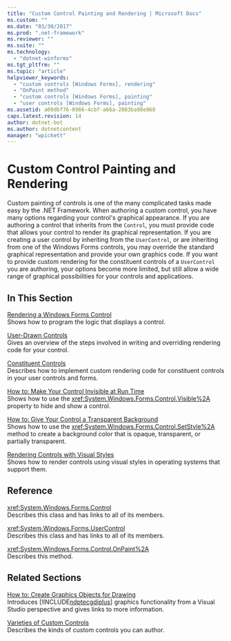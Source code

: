 ```yaml
---
title: "Custom Control Painting and Rendering | Microsoft Docs"
ms.custom: ""
ms.date: "03/30/2017"
ms.prod: ".net-framework"
ms.reviewer: ""
ms.suite: ""
ms.technology: 
  - "dotnet-winforms"
ms.tgt_pltfrm: ""
ms.topic: "article"
helpviewer_keywords: 
  - "custom controls [Windows Forms], rendering"
  - "OnPaint method"
  - "custom controls [Windows Forms], painting"
  - "user controls [Windows Forms], painting"
ms.assetid: a09dbf76-0966-4cbf-a66a-2083ba98e068
caps.latest.revision: 14
author: dotnet-bot
ms.author: dotnetcontent
manager: "wpickett"
---
```

# Custom Control Painting and Rendering
Custom painting of controls is one of the many complicated tasks made easy by the .NET Framework. When authoring a custom control, you have many options regarding your control's graphical appearance. If you are authoring a control that inherits from the `Control`, you must provide code that allows your control to render its graphical representation. If you are creating a user control by inheriting from the `UserControl`, or are inheriting from one of the Windows Forms controls, you may override the standard graphical representation and provide your own graphics code. If you want to provide custom rendering for the constituent controls of a `UserControl` you are authoring, your options become more limited, but still allow a wide range of graphical possibilities for your controls and applications.  
  
## In This Section  
 [Rendering a Windows Forms Control](../../../../docs/framework/winforms/controls/rendering-a-windows-forms-control.md)  
 Shows how to program the logic that displays a control.  
  
 [User-Drawn Controls](../../../../docs/framework/winforms/controls/user-drawn-controls.md)  
 Gives an overview of the steps involved in writing and overriding rendering code for your control.  
  
 [Constituent Controls](../../../../docs/framework/winforms/controls/constituent-controls.md)  
 Describes how to implement custom rendering code for constituent controls in your user controls and forms.  
  
 [How to: Make Your Control Invisible at Run Time](../../../../docs/framework/winforms/controls/how-to-make-your-control-invisible-at-run-time.md)  
 Shows how to use the <xref:System.Windows.Forms.Control.Visible%2A> property to hide and show a control.  
  
 [How to: Give Your Control a Transparent Background](../../../../docs/framework/winforms/controls/how-to-give-your-control-a-transparent-background.md)  
 Shows how to use the <xref:System.Windows.Forms.Control.SetStyle%2A> method to create a background color that is opaque, transparent, or partially transparent.  
  
 [Rendering Controls with Visual Styles](../../../../docs/framework/winforms/controls/rendering-controls-with-visual-styles.md)  
 Shows how to render controls using visual styles in operating systems that support them.  
  
## Reference  
 <xref:System.Windows.Forms.Control>  
 Describes this class and has links to all of its members.  
  
 <xref:System.Windows.Forms.UserControl>  
 Describes this class and has links to all of its members.  
  
 <xref:System.Windows.Forms.Control.OnPaint%2A>  
 Describes this method.  
  
## Related Sections  
 [How to: Create Graphics Objects for Drawing](../../../../docs/framework/winforms/advanced/how-to-create-graphics-objects-for-drawing.md)  
 Introduces [!INCLUDE[ndptecgdiplus](../../../../includes/ndptecgdiplus-md.md)] graphics functionality from a Visual Studio perspective and gives links to more information.  
  
 [Varieties of Custom Controls](../../../../docs/framework/winforms/controls/varieties-of-custom-controls.md)  
 Describes the kinds of custom controls you can author.